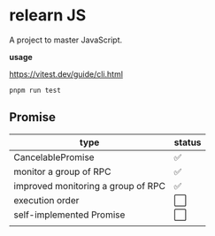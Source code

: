 # relearn JS

A project to master JavaScript.

**usage**

https://vitest.dev/guide/cli.html

```shell
pnpm run test
```



## Promise

| type                               | status |
| ---------------------------------- | ------ |
| CancelablePromise                  | ✅      |
| monitor a group of RPC             | ✅      |
| improved monitoring a group of RPC | ✅      |
| execution order                    | ⬜️      |
| self-implemented Promise           | ⬜️      |
|                                    |        |

